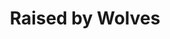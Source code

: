 ---
layout: post
type: tvserie
title: Raised by Wolves
overview: >-
  Dois androides tem como missão de cuidar de crianças em um misterioso planeta.
  Enquanto a colônia dos humanos se divide por questões religiosas, esses
  androides aprendem de uma maneira difícil como lidar e controlar as pessoas.
img_path: https://m.media-amazon.com/images/M/MV5BYWUzMGZjNjgtMzkwYS00MTdhLTlhYzItYTEzMjRjMjkzZmM3XkEyXkFqcGdeQXVyMTE5MzYzMDE5._V1_UX720_.jpg
tmdb_id: 85723
imdb_id: tt9170108
runtime: 60m
release_date: 2020-09-03T00:00:00.000Z
genres:
  - Sci-Fi
  - Fantasy
  - Drama
casts:
  - Travis Fimmel
  - Amanda Collin
  - Abubakar Salim
  - Ethan Hazzard
  - Aasiya Shah
  - Ivy Wong
crews:
  - Aaron Guzikowski
trailer: nAg6RTQEfeM
certification: 16
adult: false
vote_average: 8.2
vote_count: 95
qualitys:
  - 1080p
  - 720p
  - 480p
audios:
  - Dual Áudio
extensions:
  - mkv
  - mp4
seasons:
  - season_number: 1
    name: 1 temporada
    overview: >-
      A 1ª temporada de Raised by Wolves começou a ser exibida em 3 de setembro
      de 2020.
    air_date: 2020-09-03T00:00:00.000Z
    episodes:
      - episode_number: 1
        name: Raised by Wolves
        overview: >-
          After Earth is rendered uninhabitable, Androids Mother and Father
          start a new settlement and family with human embryos on the planet
          Kepler-22b. Twelve years later, only one child, Campion, remains, and
          the arrival of an Ark of surviving humans called the Mithraic presents
          a threat that Mother has no choice but to confront.
        air_date: 2020-09-03T00:00:00.000Z
        vote_average: 9
        vote_count: 1.135
        downloads:
          - quality: 1080p
            audio: Dual Àudio
            size: 5GB
            server: null
            urls:
             - hostname: twitter.com
               url: https://twitter.com/
             - hostname: youtube.com
               url: https://youtube.com/
          - quality: 720p
            audio: Dual Àudio
            size: 3GB
            server: null
            urls:
             - hostname: twitter.com
               url: https://twitter.com/
             - hostname: youtube.com
               url: https://youtube.com/
          - quality: 480p
            audio: Dual Àudio
            size: 400MB
            server: null
            urls:
             - hostname: twitter.com
               url: https://twitter.com/
             - hostname: youtube.com
               url: https://youtube.com/
      - episode_number: 2
        name: Pentagram
        overview: >-
          After a confrontation with Marcus, Mother discovers and takes five
          Mithraic children (Hunter, Tempest, Paul, Holly and Vita) back to her
          settlement. While Mother, Father and Campion, adjust to living with a
          new group of Earth-born children, Marcus struggles to survive alone on
          Kepler-22b.
        air_date: 2020-09-03T00:00:00.000Z
        vote_average: 8
        vote_count: 805
        downloads:
          - quality: 1080p
            audio: Dual Àudio
            size: 5GB
            server: null
            urls:
             - hostname: facebook.com
               url: https://facebook.com/
             - hostname: instagram.com
               url: https://instagram.com/
          - quality: 720p
            audio: Dual Àudio
            size: 3GB
            server: null
            urls:
             - hostname: facebook.com
               url: https://facebook.com/
             - hostname: instagram.com
               url: https://instagram.com/
          - quality: 480p
            audio: Dual Àudio
            size: 400MB
            server: null
            urls:
             - hostname: facebook.com
               url: https://facebook.com/
             - hostname: instagram.com
               url: https://instagram.com/
---